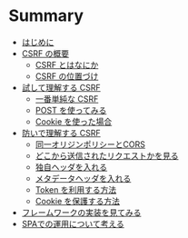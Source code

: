 # Summary

* [はじめに](intoroduction.md)
* [CSRF の概要](/concept-of-csrf.md)
  * [CSRF とはなにか](/concept-of-csrf_what-is-it.md)
  * [CSRF の位置づけ](/concept-of-csrf_position.md)
* [試して理解する CSRF]()
  * [一番単純な CSRF]()
  * [POST を使ってみる]()
  * [Cookie を使った場合]()
* [防いで理解する CSRF]()
  * [同一オリジンポリシーとCORS]()
  * [どこから送信されたリクエストかを見る]()
  * [独自ヘッダを入れる]()
  * [メタデータヘッダを入れる]()
  * [Token を利用する方法]()
  * [Cookie を保護する方法]()
* [フレームワークの実装を見てみる]()
* [SPAでの運用について考える]()


